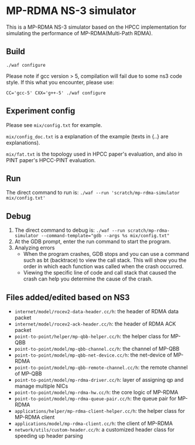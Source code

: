 # MP-RDMA NS-3 simulator

This is a MP-RDMA NS-3 simulator based on the HPCC implementation for simulating the performance of MP-RDMA(Multi-Path RDMA).

## Build

`./waf configure`

Please note if gcc version > 5, compilation will fail due to some ns3 code style.  If this what you encounter, please use:

`CC='gcc-5' CXX='g++-5' ./waf configure`

## Experiment config

Please see `mix/config.txt` for example.

`mix/config_doc.txt` is a explanation of the example (texts in {..} are explanations).

`mix/fat.txt` is the topology used in HPCC paper's evaluation, and also in PINT paper's HPCC-PINT evaluation.

## Run

The direct command to run is:
`./waf --run 'scratch/mp-rdma-simulator mix/config.txt'`

## Debug

1. The direct command to debug is:
`./waf --run scratch/mp-rdma-simulator --command-template="gdb --args %s mix/config.txt"`
2. At the GDB prompt, enter the run command to start the program.
3. Analyzing errors
    - When the program crashes, GDB stops and you can use a command such as bt (backtrace) to view the call stack. This will show you the order in which each function was called when the crash occurred.
    - Viewing the specific line of code and call stack that caused the crash can help you determine the cause of the crash.

## Files added/edited based on NS3

- `internet/model/rocev2-data-header.cc/h`: the header of RDMA data packet
- `internet/model/rocev2-ack-header.cc/h`: the header of RDMA ACK packet
- `point-to-point/helper/mp-qbb-helper.cc/h`: the helper class for MP-QBB
- `point-to-point/model/mp-qbb-channel.cc/h`: the channel of MP-QBB
- `point-to-point/model/mp-qbb-net-device.cc/h`: the net-device of MP-RDMA
- `point-to-point/model/mp-qbb-remote-channel.cc/h`: the remote channel of MP-QBB
- `point-to-point/model/mp-rdma-driver.cc/h`: layer of assigning qp and manage multiple NICs
- `point-to-point/model/mp-rdma-hw.cc/h`: the core logic of MP-RDMA
- `point-to-point/model/mp-rdma-queue-pair.cc/h`: the queue pair for MP-RDMA
- `applications/helper/mp-rdma-client-helper.cc/h`: the helper class for MP-RDMA client
- `applications/model/mp-rdma-client.cc/h`: the client of MP-RDMA
- `network/utils/custom-header.cc/h`: a customized header class for speeding up header parsing
